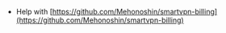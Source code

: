 * Help with [https://github.com/Mehonoshin/smartvpn-billing](https://github.com/Mehonoshin/smartvpn-billing)
